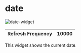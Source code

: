 # date

![date-widget](https://user-images.githubusercontent.com/550726/67029499-5681fa00-f105-11e9-84fd-d88a806b458f.png)

| Refresh Frequency             | 10000                                                                   |
|-------------------------------|-------------------------------------------------------------------------|

This widget shows the current date.